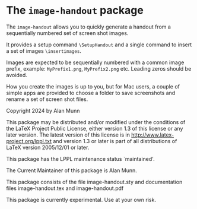 # The `image-handout` package

The  `image-handout`  allows you to quickly generate a handout from 
 a sequentially numbered set of screen shot images.

It provides a setup command `\SetupHandout` and a single command to insert a set of images `\insertimages`.

Images are expected to be sequentially numbered with a common image prefix, example: `MyPrefix1.png`, `MyPrefix2.png` etc.  Leading zeros should be avoided. 

How you create the images is up to you, but for Mac users, a couple of simple apps are provided to choose a folder to save screenshots and rename a set of screen shot files.

 Copyright 2024 by Alan Munn

 This package may be distributed and/or modified under the
 conditions of the LaTeX Project Public License, either version 1.3
 of this license or any later version.
 The latest version of this license is in
   http://www.latex-project.org/lppl.txt
 and version 1.3 or later is part of all distributions of LaTeX
 version 2005/12/01 or later.

 This package has the LPPL maintenance status `maintained'.
 
 The Current Maintainer of this package is Alan Munn.

 This package consists of the file image-handout.sty and documentation files
 image-handout.tex and image-handout.pdf 

 This package is currently experimental. Use at your own risk.
